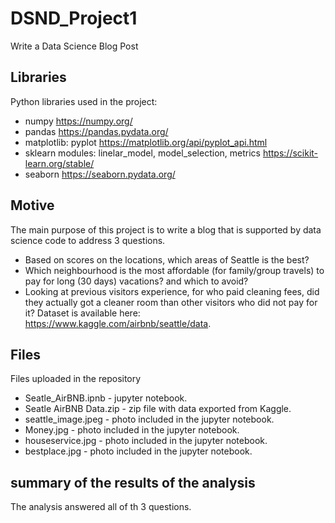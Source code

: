 # DSND_Project1
Write a Data Science Blog Post

## Libraries
Python libraries used in the project:
- numpy https://numpy.org/
- pandas https://pandas.pydata.org/
- matplotlib: pyplot https://matplotlib.org/api/pyplot_api.html
- sklearn modules: linelar_model, model_selection, metrics https://scikit-learn.org/stable/
- seaborn https://seaborn.pydata.org/

## Motive
The main purpose of this project is to write a blog that is supported by data science code to address 3 questions.
- Based on scores on the locations, which areas of Seattle is the best?
- Which neighbourhood is the most affordable (for family/group travels) to pay for long (30 days) vacations? and which to avoid?
- Looking at previous visitors experience, for who paid cleaning fees, did they actually got a cleaner room than other visitors who did not pay for it?
Dataset is available here: https://www.kaggle.com/airbnb/seattle/data. 

## Files
Files uploaded in the repository
- Seatle_AirBNB.ipnb - jupyter notebook.
- Seatle AirBNB Data.zip - zip file with data exported from Kaggle.
- seattle_image.jpeg - photo included in the jupyter notebook.
- Money.jpg - photo included in the jupyter notebook.
- houseservice.jpg - photo included in the jupyter notebook.
- bestplace.jpg - photo included in the jupyter notebook.

## summary of the results of the analysis
The analysis answered all of th 3 questions.
